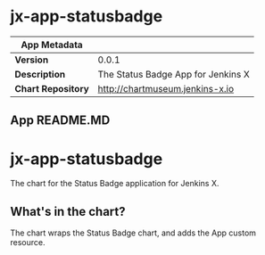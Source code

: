 # jx-app-statusbadge

|App Metadata||
|---|---|
| **Version** | 0.0.1 |
| **Description** | The Status Badge App for Jenkins X |
| **Chart Repository** | http://chartmuseum.jenkins-x.io |

## App README.MD

# jx-app-statusbadge

The chart for the Status Badge application for Jenkins X.

## What's in the chart?

The chart wraps the Status Badge chart, and adds the App custom resource.

